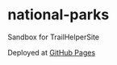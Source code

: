 # national-parks
Sandbox for TrailHelperSite

Deployed at [GitHub Pages](https://danielryangreen.github.io/national-parks/)
